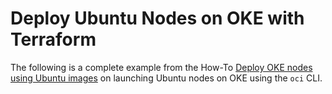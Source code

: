 # Deploy Ubuntu Nodes on OKE with Terraform

The following is a complete example from the How-To [Deploy OKE nodes using Ubuntu images](https://canonical-oracle.readthedocs-hosted.com/oracle-how-to/deploy-oke-nodes-using-ubuntu-images/) on launching Ubuntu nodes on OKE using the `oci` CLI.
